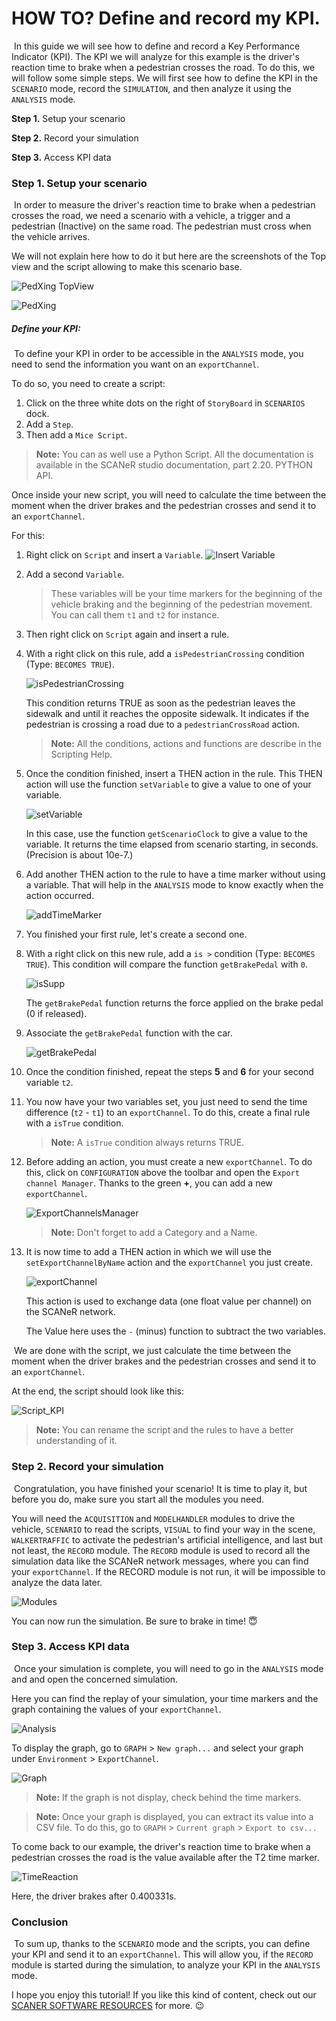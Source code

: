 # HOW TO? Define and record my KPI.

​	In this guide we will see how to define and record a Key Performance Indicator (KPI). The KPI we will analyze for this example is the driver's reaction time to brake when a pedestrian crosses the road. To do this, we will follow some simple steps. We will first see how to define the KPI in the `SCENARIO` mode, record the `SIMULATION`, and then analyze it using the `ANALYSIS` mode.

**Step 1.** Setup your scenario

**Step 2.** Record your simulation

**Step 3.** Access KPI data

### Step 1. Setup your scenario

​	In order to measure the driver's reaction time to brake when a pedestrian crosses the road, we need a scenario with a vehicle, a trigger and a pedestrian (Inactive) on the same road. The pedestrian must cross when the vehicle arrives.

We will not explain here how to do it but here are the screenshots of the Top view and the script allowing to make this scenario base.

![PedXing TopView](./assets/PedXing_TopView.PNG)

![PedXing](./assets/PedXing.PNG)

##### Define your KPI:

​	To define your KPI in order to be accessible in the `ANALYSIS` mode, you need to send the information you want on an `exportChannel`.

To do so, you need to create a script:

1. Click on the three white dots on the right of `StoryBoard` in `SCENARIOS` dock.
2. Add a `Step`.
3. Then add a `Mice Script`.

> **Note:** You can as well use a Python Script. All the documentation is available in the SCANeR studio documentation, part 2.20. PYTHON API.

Once inside your new script, you will need to calculate the time between the moment when the driver brakes and the pedestrian crosses and send it to an `exportChannel`.

For this:

1. Right click on `Script` and insert a `Variable`.
   ![Insert Variable](./assets/InsertVariable.PNG)

2. Add a second `Variable`.

   > These variables will be your time markers for the beginning of the vehicle braking and the beginning of the pedestrian movement. You can call them `t1` and `t2` for instance.

3. Then right click on `Script` again and insert a rule.

4. With a right click on this rule, add a `isPedestrianCrossing` condition (Type: `BECOMES TRUE`).

   ![isPedestrianCrossing](./assets/isPedestrianCrossing.PNG)

   This condition returns TRUE as soon as the pedestrian leaves the sidewalk and until it reaches the opposite sidewalk. It indicates if the pedestrian is crossing a road due to a `pedestrianCrossRoad` action.

   > **Note:** All the conditions, actions and functions are describe in the Scripting Help.

5. Once the condition finished, insert a THEN action in the rule. This THEN action will use the function `setVariable` to give a value to one of your variable.

   ![setVariable](./assets/setVariable.PNG)

   In this case, use the function `getScenarioClock` to give a value to the variable. It returns the time elapsed from scenario starting, in seconds. (Precision is about 10e-7.)

6. Add another THEN action to the rule to have a time marker without using a variable. That will help in the `ANALYSIS` mode to know exactly when the action occurred.

   ![addTimeMarker](./assets/addTimeMarker.PNG)

7. You finished your first rule, let's create a second one. 

8. With a right click on this new rule, add a `is >` condition (Type: `BECOMES TRUE`).
   This condition will compare the function `getBrakePedal` with `0`.

   ![isSupp](./assets/isSupp.PNG)

   The `getBrakePedal` function returns the force applied on the brake pedal (0 if released).

9. Associate the `getBrakePedal` function with the car.

   ![getBrakePedal](./assets/getBrakePedal.PNG)

10. Once the condition finished, repeat the steps **5** and **6** for your second variable `t2`.

11. You now have your two variables set, you just need to send the time difference (`t2` - `t1`) to an `exportChannel`. To do this, create a final rule with a `isTrue` condition.

    > **Note:** A `isTrue` condition always returns TRUE.

12. Before adding an action, you must create a new `exportChannel`. To do this, click on `CONFIGURATION` above the toolbar and open the `Export channel Manager`. Thanks to the green **+**, you can add a new `exportChannel`.

    ![ExportChannelsManager](./assets/ExportChannelsManager.PNG)

    > **Note:** Don't forget to add a Category and a Name.

13. It is now time to add a THEN action in which we will use the `setExportChannelByName` action and the `exportChannel` you just create.

    ![exportChannel](./assets/exportChannel.PNG)

    This action is used to exchange data (one float value per channel) on the SCANeR network.

    The Value here uses the `-` (minus) function to subtract the two variables.

​	We are done with the script, we just calculate the time between the moment when the driver brakes and the pedestrian crosses and send it to an `exportChannel`.

At the end, the script should look like this:

![Script_KPI](./assets/Script_KPI.PNG)

> **Note:** You can rename the script and the rules to have a better understanding of it.

### Step 2. Record your simulation

​	Congratulation, you have finished your scenario! It is time to play it, but before you do, make sure you start all the modules you need.

You will need the `ACQUISITION` and `MODELHANDLER` modules to drive the vehicle, `SCENARIO` to read the scripts, `VISUAL` to find your way in the scene, `WALKERTRAFFIC` to activate the pedestrian's artificial intelligence, and last but not least, the `RECORD` module. The `RECORD` module is used to record all the simulation data like the SCANeR network messages, where you can find your `exportChannel`. If the RECORD module is not run, it will be impossible to analyze the data later.

![Modules](./assets/Modules.PNG)

You can now run the simulation. Be sure to brake in time! :innocent:

### Step 3. Access KPI data

​	Once your simulation is complete, you will need to go in the `ANALYSIS` mode and and open the concerned simulation. 

Here you can find the replay of your simulation, your time markers and the graph containing the values of your `exportChannel`. 

![Analysis](./assets/Analysis.PNG)

To display the graph, go to `GRAPH` > `New graph...` and select your graph under `Environment` > `ExportChannel`.

![Graph](./assets/Graph.PNG)

> **Note:** If the graph is not display, check behind the time markers.

> **Note:** Once your graph is displayed, you can extract its value into a CSV file. To do this, go to `GRAPH` > `Current graph` > `Export to csv...`

To come back to our example, the driver's reaction time to brake when a pedestrian crosses the road is the value available after the T2 time marker. 

![TimeReaction](./assets/TimeReaction.PNG)

Here, the driver brakes after 0.400331s.

### Conclusion

​	To sum up, thanks to the `SCENARIO` mode and the scripts, you can define your KPI and send it to an `exportChannel`. This will allow you, if the `RECORD` module is started during the simulation, to analyze your KPI in the `ANALYSIS` mode.

I hope you enjoy this tutorial! If you like this kind of content, check out our [SCANER SOFTWARE RESOURCES](https://avsguillaume.github.io/Samples-Pack/) for more. :wink:

